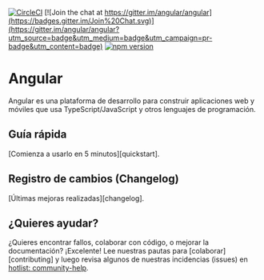 [![CircleCI](https://circleci.com/gh/angular/angular/tree/master.svg?style=shield)](https://circleci.com/gh/angular/workflows/angular/tree/master)
[![Join the chat at https://gitter.im/angular/angular](https://badges.gitter.im/Join%20Chat.svg)](https://gitter.im/angular/angular?utm_source=badge&utm_medium=badge&utm_campaign=pr-badge&utm_content=badge)
[![npm version](https://badge.fury.io/js/%40angular%2Fcore.svg)](https://www.npmjs.com/@angular/core)


# Angular

Angular es una plataforma de desarrollo para construir aplicaciones web y móviles que usa TypeScript/JavaScript y otros lenguajes de programación.

## Guía rápida

[Comienza a usarlo en 5 minutos][quickstart].

## Registro de cambios (Changelog)

[Últimas mejoras realizadas][changelog].

## ¿Quieres ayudar?

¿Quieres encontrar fallos, colaborar con código, o mejorar la documentación? ¡Excelente! Lee nuestras
pautas para [colaborar][contributing] y luego revisa algunos de nuestras incidencias (issues) en [hotlist: community-help](https://github.com/angular/angular/labels/hotlist%3A%20community-help).

[colaborar]: https://github.com/angular/angular/blob/master/CONTRIBUTING.md
[guía rápida]: https://angular.io/start
[registro de cambios]: https://github.com/angular/angular/blob/master/CHANGELOG.md
[ng]: https://angular.io
